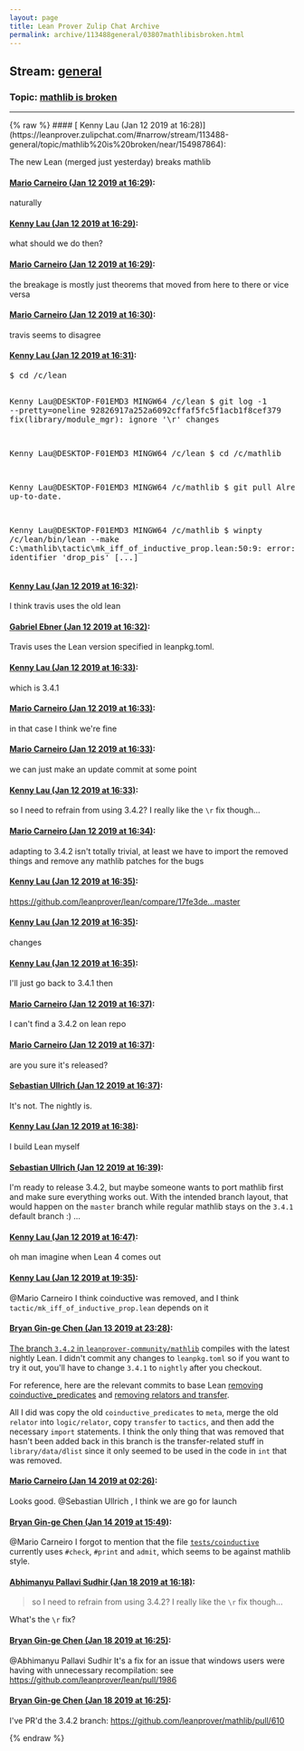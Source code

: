 ```yaml
---
layout: page
title: Lean Prover Zulip Chat Archive 
permalink: archive/113488general/03807mathlibisbroken.html
---
```


## Stream: [general](https://leanprover-community.github.io/archive/113488general/index.html)
### Topic: [mathlib is broken](https://leanprover-community.github.io/archive/113488general/03807mathlibisbroken.html)

---

<base href="https://leanprover.zulipchat.com">
{% raw %}
#### [ Kenny Lau (Jan 12 2019 at 16:28)](https://leanprover.zulipchat.com/#narrow/stream/113488-general/topic/mathlib%20is%20broken/near/154987864):
<p>The new Lean (merged just yesterday) breaks mathlib</p>

#### [ Mario Carneiro (Jan 12 2019 at 16:29)](https://leanprover.zulipchat.com/#narrow/stream/113488-general/topic/mathlib%20is%20broken/near/154987876):
<p>naturally</p>

#### [ Kenny Lau (Jan 12 2019 at 16:29)](https://leanprover.zulipchat.com/#narrow/stream/113488-general/topic/mathlib%20is%20broken/near/154987880):
<p>what should we do then?</p>

#### [ Mario Carneiro (Jan 12 2019 at 16:29)](https://leanprover.zulipchat.com/#narrow/stream/113488-general/topic/mathlib%20is%20broken/near/154987884):
<p>the breakage is mostly just theorems that moved from here to there or vice versa</p>

#### [ Mario Carneiro (Jan 12 2019 at 16:30)](https://leanprover.zulipchat.com/#narrow/stream/113488-general/topic/mathlib%20is%20broken/near/154987937):
<p>travis seems to disagree</p>

#### [ Kenny Lau (Jan 12 2019 at 16:31)](https://leanprover.zulipchat.com/#narrow/stream/113488-general/topic/mathlib%20is%20broken/near/154987962):
<div class="codehilite"><pre><span></span>$ cd /c/lean

Kenny Lau@DESKTOP-F01EMD3 MINGW64 /c/lean
$ git log -1 --pretty=oneline
92826917a252a6092cffaf5fc5f1acb1f8cef379 fix(library/module_mgr): ignore &#39;\r&#39; changes

Kenny Lau@DESKTOP-F01EMD3 MINGW64 /c/lean
$ cd /c/mathlib

Kenny Lau@DESKTOP-F01EMD3 MINGW64 /c/mathlib
$ git pull
Already up-to-date.

Kenny Lau@DESKTOP-F01EMD3 MINGW64 /c/mathlib
$ winpty /c/lean/bin/lean --make
C:\mathlib\tactic\mk_iff_of_inductive_prop.lean:50:9: error: unknown identifier
&#39;drop_pis&#39;
[...]
</pre></div>

#### [ Kenny Lau (Jan 12 2019 at 16:32)](https://leanprover.zulipchat.com/#narrow/stream/113488-general/topic/mathlib%20is%20broken/near/154988008):
<p>I think travis uses the old lean</p>

#### [ Gabriel Ebner (Jan 12 2019 at 16:32)](https://leanprover.zulipchat.com/#narrow/stream/113488-general/topic/mathlib%20is%20broken/near/154988014):
<p>Travis uses the Lean version specified in leanpkg.toml.</p>

#### [ Kenny Lau (Jan 12 2019 at 16:33)](https://leanprover.zulipchat.com/#narrow/stream/113488-general/topic/mathlib%20is%20broken/near/154988024):
<p>which is 3.4.1</p>

#### [ Mario Carneiro (Jan 12 2019 at 16:33)](https://leanprover.zulipchat.com/#narrow/stream/113488-general/topic/mathlib%20is%20broken/near/154988027):
<p>in that case I think we're fine</p>

#### [ Mario Carneiro (Jan 12 2019 at 16:33)](https://leanprover.zulipchat.com/#narrow/stream/113488-general/topic/mathlib%20is%20broken/near/154988030):
<p>we can just make an update commit at some point</p>

#### [ Kenny Lau (Jan 12 2019 at 16:33)](https://leanprover.zulipchat.com/#narrow/stream/113488-general/topic/mathlib%20is%20broken/near/154988031):
<p>so I need to refrain from using 3.4.2? I really like the <code>\r</code> fix though...</p>

#### [ Mario Carneiro (Jan 12 2019 at 16:34)](https://leanprover.zulipchat.com/#narrow/stream/113488-general/topic/mathlib%20is%20broken/near/154988078):
<p>adapting to 3.4.2 isn't totally trivial, at least we have to import the removed things and remove any mathlib patches for the bugs</p>

#### [ Kenny Lau (Jan 12 2019 at 16:35)](https://leanprover.zulipchat.com/#narrow/stream/113488-general/topic/mathlib%20is%20broken/near/154988090):
<p><a href="https://github.com/leanprover/lean/compare/17fe3de...master" target="_blank" title="https://github.com/leanprover/lean/compare/17fe3de...master">https://github.com/leanprover/lean/compare/17fe3de...master</a></p>

#### [ Kenny Lau (Jan 12 2019 at 16:35)](https://leanprover.zulipchat.com/#narrow/stream/113488-general/topic/mathlib%20is%20broken/near/154988092):
<p>changes</p>

#### [ Kenny Lau (Jan 12 2019 at 16:35)](https://leanprover.zulipchat.com/#narrow/stream/113488-general/topic/mathlib%20is%20broken/near/154988093):
<p>I'll just go back to 3.4.1 then</p>

#### [ Mario Carneiro (Jan 12 2019 at 16:37)](https://leanprover.zulipchat.com/#narrow/stream/113488-general/topic/mathlib%20is%20broken/near/154988149):
<p>I can't find a 3.4.2 on lean repo</p>

#### [ Mario Carneiro (Jan 12 2019 at 16:37)](https://leanprover.zulipchat.com/#narrow/stream/113488-general/topic/mathlib%20is%20broken/near/154988150):
<p>are you sure it's released?</p>

#### [ Sebastian Ullrich (Jan 12 2019 at 16:37)](https://leanprover.zulipchat.com/#narrow/stream/113488-general/topic/mathlib%20is%20broken/near/154988152):
<p>It's not. The nightly is.</p>

#### [ Kenny Lau (Jan 12 2019 at 16:38)](https://leanprover.zulipchat.com/#narrow/stream/113488-general/topic/mathlib%20is%20broken/near/154988195):
<p>I build Lean myself</p>

#### [ Sebastian Ullrich (Jan 12 2019 at 16:39)](https://leanprover.zulipchat.com/#narrow/stream/113488-general/topic/mathlib%20is%20broken/near/154988205):
<p>I'm ready to release 3.4.2, but maybe someone wants to port mathlib first and make sure everything works out. With the intended branch layout, that would happen on the <code>master</code> branch while regular mathlib stays on the <code>3.4.1</code> default branch :) ...</p>

#### [ Kenny Lau (Jan 12 2019 at 16:47)](https://leanprover.zulipchat.com/#narrow/stream/113488-general/topic/mathlib%20is%20broken/near/154988460):
<p>oh man imagine when Lean 4 comes out</p>

#### [ Kenny Lau (Jan 12 2019 at 19:35)](https://leanprover.zulipchat.com/#narrow/stream/113488-general/topic/mathlib%20is%20broken/near/154994675):
<p><span class="user-mention" data-user-id="110049">@Mario Carneiro</span> I think coinductive was removed, and I think <code>tactic/mk_iff_of_inductive_prop.lean</code> depends on it</p>

#### [ Bryan Gin-ge Chen (Jan 13 2019 at 23:28)](https://leanprover.zulipchat.com/#narrow/stream/113488-general/topic/mathlib%20is%20broken/near/155049149):
<p><a href="https://github.com/leanprover-community/mathlib/tree/3.4.2" target="_blank" title="https://github.com/leanprover-community/mathlib/tree/3.4.2">The branch <code>3.4.2</code> in <code>leanprover-community/mathlib</code></a> compiles with the latest nightly Lean. I didn't commit any changes to <code>leanpkg.toml</code> so if you want to try it out, you'll have to change <code>3.4.1</code> to <code>nightly</code> after you checkout.</p>
<p>For reference, here are the relevant commits to base Lean <a href="https://github.com/leanprover/lean/commit/e79cb3f2c4987dcfbec8e3e15eb83837cabe1058" target="_blank" title="https://github.com/leanprover/lean/commit/e79cb3f2c4987dcfbec8e3e15eb83837cabe1058">removing coinductive_predicates</a> and <a href="https://github.com/leanprover/lean/commit/95fa4cfb0a8774570d67bb231c1ab088a94e12bb" target="_blank" title="https://github.com/leanprover/lean/commit/95fa4cfb0a8774570d67bb231c1ab088a94e12bb">removing relators and transfer</a>.</p>
<p>All I did was copy the old <code>coinductive_predicates</code> to <code>meta</code>, merge the old <code>relator</code> into <code>logic/relator</code>, copy <code>transfer</code> to <code>tactics</code>, and then add the necessary <code>import</code> statements. I think the only thing that was removed that hasn't been added back in this branch is the transfer-related stuff in <code>library/data/dlist</code> since it only seemed to be used in the code in <code>int</code> that was removed.</p>

#### [ Mario Carneiro (Jan 14 2019 at 02:26)](https://leanprover.zulipchat.com/#narrow/stream/113488-general/topic/mathlib%20is%20broken/near/155054930):
<p>Looks good. <span class="user-mention" data-user-id="110024">@Sebastian Ullrich</span> , I think we are go for launch</p>

#### [ Bryan Gin-ge Chen (Jan 14 2019 at 15:49)](https://leanprover.zulipchat.com/#narrow/stream/113488-general/topic/mathlib%20is%20broken/near/155088895):
<p><span class="user-mention" data-user-id="110049">@Mario Carneiro</span> I forgot to mention that the file <a href="https://github.com/leanprover-community/mathlib/blob/3.4.2/tests/coinductive.lean" target="_blank" title="https://github.com/leanprover-community/mathlib/blob/3.4.2/tests/coinductive.lean"><code>tests/coinductive</code></a> currently uses <code>#check</code>, <code>#print</code> and <code>admit</code>, which seems to be against mathlib style.</p>

#### [ Abhimanyu Pallavi Sudhir (Jan 18 2019 at 16:18)](https://leanprover.zulipchat.com/#narrow/stream/113488-general/topic/mathlib%20is%20broken/near/156375247):
<blockquote>
<p>so I need to refrain from using 3.4.2? I really like the <code>\r</code> fix though...</p>
</blockquote>
<p>What's the <code>\r</code> fix?</p>

#### [ Bryan Gin-ge Chen (Jan 18 2019 at 16:25)](https://leanprover.zulipchat.com/#narrow/stream/113488-general/topic/mathlib%20is%20broken/near/156375747):
<p><span class="user-mention" data-user-id="130500">@Abhimanyu Pallavi Sudhir</span> It's a fix for an issue that windows users were having with unnecessary recompilation: see <a href="https://github.com/leanprover/lean/pull/1986" target="_blank" title="https://github.com/leanprover/lean/pull/1986">https://github.com/leanprover/lean/pull/1986</a></p>

#### [ Bryan Gin-ge Chen (Jan 18 2019 at 16:25)](https://leanprover.zulipchat.com/#narrow/stream/113488-general/topic/mathlib%20is%20broken/near/156375774):
<p>I've PR'd the 3.4.2 branch: <a href="https://github.com/leanprover/mathlib/pull/610" target="_blank" title="https://github.com/leanprover/mathlib/pull/610">https://github.com/leanprover/mathlib/pull/610</a></p>


{% endraw %}
